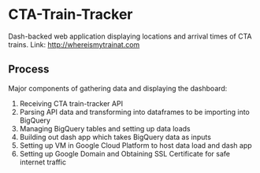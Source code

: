 # CTA-Train-Tracker
Dash-backed web application displaying locations and arrival times of CTA trains.
Link: http://whereismytrainat.com

## Process

Major components of gathering data and displaying the dashboard:

1) Receiving CTA train-tracker API
2) Parsing API data and transforming into dataframes to be importing into BigQuery
3) Managing BigQuery tables and setting up data loads
4) Building out dash app which takes BigQuery data as inputs
5) Setting up VM in Google Cloud Platform to host data load and dash app
6) Setting up Google Domain and Obtaining SSL Certificate for safe internet traffic
